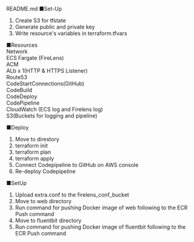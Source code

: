 README.md
■Set-Up
1. Create S3 for tfstate
2. Generate public and private key
3. Write resource's variables in terraform.tfvars

■Resources
<br />
Network
<br />
ECS Fargate (FireLens)
<br />
ACM
<br />
ALb x 1(HTTP & HTTPS Listener)
<br />
Route53
<br />
CodeStartConnections(GitHub)
<br />
CodeBuild
<br />
CodeDeploy
<br />
CodePipeline
<br />
CloudWatch (ECS log and Firelens log)
<br />
S3(Buckets for logging and pipeline)
<br />

■Deploy
1. Move to direstory
2. terraform init
3. terraform plan
4. terraform apply
5. Connect Codepipeline to GitHub on AWS console
6. Re-deploy Codepipeline

■SetUp
1. Upload extra.conf to the firelens_conf_bucket
2. Move to web directory
3. Run command for pushing Docker image of web following to the ECR Push command
4. Move to fluentbit directory
5. Run command for pushing Docker image of fluentbit following to the ECR Push command